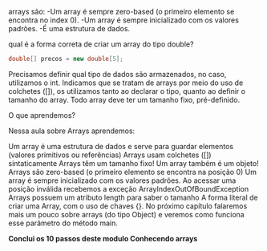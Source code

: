 arrays são:
-Um array é sempre zero-based (o primeiro elemento se encontra no index 0).
-Um array é sempre inicializado com os valores padrões.
-É uma estrutura de dados.

qual é a forma correta de criar um array do tipo double?
```java
double[] precos = new double[5];
```
Precisamos definir qual tipo de dados são armazenados, no caso, utilizamos o int. Indicamos que se tratam de arrays por meio do uso de colchetes ([]), os utilizamos tanto ao declarar o tipo, quanto ao definir o tamanho do array. Todo array deve ter um tamanho fixo, pré-definido.

O que aprendemos?


Nessa aula sobre Arrays aprendemos:

Um array é uma estrutura de dados e serve para guardar elementos (valores primitivos ou referências)
Arrays usam colchetes ([]) sintaticamente
Arrays têm um tamanho fixo!
Um array também é um objeto!
Arrays são zero-based (o primeiro elemento se encontra na posição 0)
Um array é sempre inicializado com os valores padrões.
Ao acessar uma posição inválida recebemos a exceção ArrayIndexOutOfBoundException
Arrays possuem um atributo length para saber o tamanho
A forma literal de criar uma Array, com o uso de chaves {}.
No próximo capítulo falaremos mais um pouco sobre arrays (do tipo Object) e veremos como funciona esse parâmetro do método main.

**Conclui os 10 passos deste modulo Conhecendo arrays**